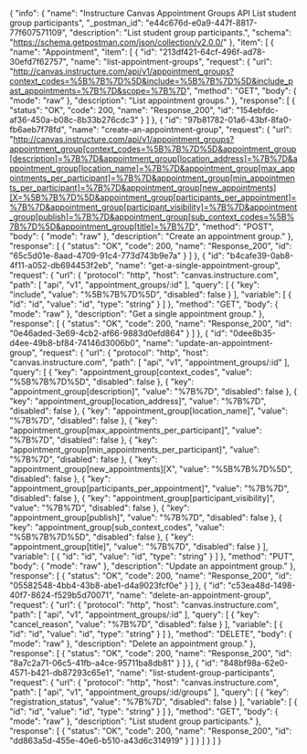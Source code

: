 {
  "info": {
    "name": "Instructure Canvas Appointment Groups API List student group participants",
    "_postman_id": "e44c676d-e0a9-447f-8817-77f607571109",
    "description": "List student group participants.",
    "schema": "https://schema.getpostman.com/json/collection/v2.0.0/"
  },
  "item": [
    {
      "name": "Appointment",
      "item": [
        {
          "id": "213df421-64cf-496f-ad78-30efd7f62757",
          "name": "list-appointment-groups",
          "request": {
            "url": "http://canvas.instructure.com/api/v1/appointment_groups?context_codes=%5B%7B%7D%5D&include=%5B%7B%7D%5D&include_past_appointments=%7B%7D&scope=%7B%7D",
            "method": "GET",
            "body": {
              "mode": "raw"
            },
            "description": "List appointment groups."
          },
          "response": [
            {
              "status": "OK",
              "code": 200,
              "name": "Response_200",
              "id": "154ebfdc-af36-450a-b08c-8b33b276cdc3"
            }
          ]
        },
        {
          "id": "97b81782-01a6-43bf-8fa0-fb6aeb7f78fd",
          "name": "create-an-appointment-group",
          "request": {
            "url": "http://canvas.instructure.com/api/v1/appointment_groups?appointment_group[context_codes=%5B%7B%7D%5D&appointment_group[description]=%7B%7D&appointment_group[location_address]=%7B%7D&appointment_group[location_name]=%7B%7D&appointment_group[max_appointments_per_participant]=%7B%7D&appointment_group[min_appointments_per_participant]=%7B%7D&appointment_group[new_appointments][X=%5B%7B%7D%5D&appointment_group[participants_per_appointment]=%7B%7D&appointment_group[participant_visibility]=%7B%7D&appointment_group[publish]=%7B%7D&appointment_group[sub_context_codes=%5B%7B%7D%5D&appointment_group[title]=%7B%7D",
            "method": "POST",
            "body": {
              "mode": "raw"
            },
            "description": "Create an appointment group."
          },
          "response": [
            {
              "status": "OK",
              "code": 200,
              "name": "Response_200",
              "id": "65c5d01e-8aad-4709-91c4-773d743b9e7a"
            }
          ]
        },
        {
          "id": "b4cafe39-0ab8-4f11-a052-db694453f2eb",
          "name": "get-a-single-appointment-group",
          "request": {
            "url": {
              "protocol": "http",
              "host": "canvas.instructure.com",
              "path": [
                "api",
                "v1",
                "appointment_groups/:id"
              ],
              "query": [
                {
                  "key": "include",
                  "value": "%5B%7B%7D%5D",
                  "disabled": false
                }
              ],
              "variable": [
                {
                  "id": "id",
                  "value": "id",
                  "type": "string"
                }
              ]
            },
            "method": "GET",
            "body": {
              "mode": "raw"
            },
            "description": "Get a single appointment group."
          },
          "response": [
            {
              "status": "OK",
              "code": 200,
              "name": "Response_200",
              "id": "0e46aded-3e69-4cb2-af66-9883d0efd864"
            }
          ]
        },
        {
          "id": "0dee8b35-d4ee-49b8-bf84-74146d3006b0",
          "name": "update-an-appointment-group",
          "request": {
            "url": {
              "protocol": "http",
              "host": "canvas.instructure.com",
              "path": [
                "api",
                "v1",
                "appointment_groups/:id"
              ],
              "query": [
                {
                  "key": "appointment_group[context_codes",
                  "value": "%5B%7B%7D%5D",
                  "disabled": false
                },
                {
                  "key": "appointment_group[description]",
                  "value": "%7B%7D",
                  "disabled": false
                },
                {
                  "key": "appointment_group[location_address]",
                  "value": "%7B%7D",
                  "disabled": false
                },
                {
                  "key": "appointment_group[location_name]",
                  "value": "%7B%7D",
                  "disabled": false
                },
                {
                  "key": "appointment_group[max_appointments_per_participant]",
                  "value": "%7B%7D",
                  "disabled": false
                },
                {
                  "key": "appointment_group[min_appointments_per_participant]",
                  "value": "%7B%7D",
                  "disabled": false
                },
                {
                  "key": "appointment_group[new_appointments][X",
                  "value": "%5B%7B%7D%5D",
                  "disabled": false
                },
                {
                  "key": "appointment_group[participants_per_appointment]",
                  "value": "%7B%7D",
                  "disabled": false
                },
                {
                  "key": "appointment_group[participant_visibility]",
                  "value": "%7B%7D",
                  "disabled": false
                },
                {
                  "key": "appointment_group[publish]",
                  "value": "%7B%7D",
                  "disabled": false
                },
                {
                  "key": "appointment_group[sub_context_codes",
                  "value": "%5B%7B%7D%5D",
                  "disabled": false
                },
                {
                  "key": "appointment_group[title]",
                  "value": "%7B%7D",
                  "disabled": false
                }
              ],
              "variable": [
                {
                  "id": "id",
                  "value": "id",
                  "type": "string"
                }
              ]
            },
            "method": "PUT",
            "body": {
              "mode": "raw"
            },
            "description": "Update an appointment group."
          },
          "response": [
            {
              "status": "OK",
              "code": 200,
              "name": "Response_200",
              "id": "05582548-4bb4-43b8-abe1-d4a9023fcf0e"
            }
          ]
        },
        {
          "id": "c53ea48d-1498-40f7-8624-f529b5d70071",
          "name": "delete-an-appointment-group",
          "request": {
            "url": {
              "protocol": "http",
              "host": "canvas.instructure.com",
              "path": [
                "api",
                "v1",
                "appointment_groups/:id"
              ],
              "query": [
                {
                  "key": "cancel_reason",
                  "value": "%7B%7D",
                  "disabled": false
                }
              ],
              "variable": [
                {
                  "id": "id",
                  "value": "id",
                  "type": "string"
                }
              ]
            },
            "method": "DELETE",
            "body": {
              "mode": "raw"
            },
            "description": "Delete an appointment group."
          },
          "response": [
            {
              "status": "OK",
              "code": 200,
              "name": "Response_200",
              "id": "8a7c2a71-06c5-41fb-a4ce-95711ba8db81"
            }
          ]
        },
        {
          "id": "848bf98a-62e0-4571-b421-db87293c65e1",
          "name": "list-student-group-participants",
          "request": {
            "url": {
              "protocol": "http",
              "host": "canvas.instructure.com",
              "path": [
                "api",
                "v1",
                "appointment_groups/:id/groups"
              ],
              "query": [
                {
                  "key": "registration_status",
                  "value": "%7B%7D",
                  "disabled": false
                }
              ],
              "variable": [
                {
                  "id": "id",
                  "value": "id",
                  "type": "string"
                }
              ]
            },
            "method": "GET",
            "body": {
              "mode": "raw"
            },
            "description": "List student group participants."
          },
          "response": [
            {
              "status": "OK",
              "code": 200,
              "name": "Response_200",
              "id": "dd863a5d-455e-40e6-b510-a43d6c314919"
            }
          ]
        }
      ]
    }
  ]
}